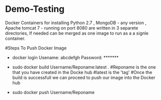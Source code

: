 # Demo-Testing
Docker Containers for installing Python 2.7 , MongoDB - any version , Apache tomcat 7 - running on port 8080 are written in 3 separete directories,
If needed can be merged as one image to run as a a signle container.

#Steps To Push Docker Image

- docker login
  Usename: abcdefgh
  Password: *******

- sudo docker build Username/Reponame:latest .
  #Reponame is the one that you have created in the Docke hub
  #latest is the 'tag'
  #Once the build is successfull we can proceed to push our image into the Docker hub

- sudo docker push Username/Reponame

